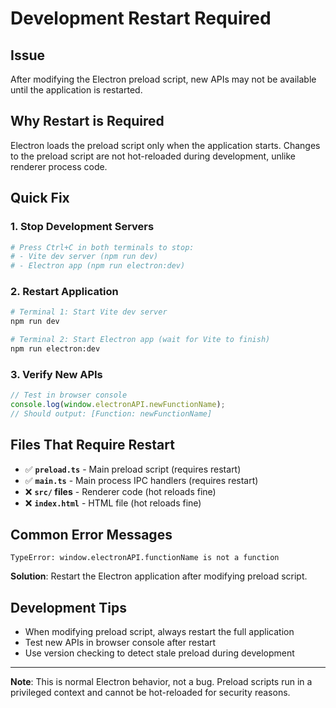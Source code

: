 # Development Restart Required

## Issue

After modifying the Electron preload script, new APIs may not be available until the application is restarted.

## Why Restart is Required

Electron loads the preload script only when the application starts. Changes to the preload script are not hot-reloaded during development, unlike renderer process code.

## Quick Fix

### 1. Stop Development Servers
```bash
# Press Ctrl+C in both terminals to stop:
# - Vite dev server (npm run dev)
# - Electron app (npm run electron:dev)
```

### 2. Restart Application
```bash
# Terminal 1: Start Vite dev server
npm run dev

# Terminal 2: Start Electron app (wait for Vite to finish)
npm run electron:dev
```

### 3. Verify New APIs
```javascript
// Test in browser console
console.log(window.electronAPI.newFunctionName);
// Should output: [Function: newFunctionName]
```

## Files That Require Restart

- ✅ **`preload.ts`** - Main preload script (requires restart)
- ✅ **`main.ts`** - Main process IPC handlers (requires restart)
- ❌ **`src/` files** - Renderer code (hot reloads fine)
- ❌ **`index.html`** - HTML file (hot reloads fine)

## Common Error Messages

```
TypeError: window.electronAPI.functionName is not a function
```

**Solution**: Restart the Electron application after modifying preload script.

## Development Tips

- When modifying preload script, always restart the full application
- Test new APIs in browser console after restart
- Use version checking to detect stale preload during development

---

**Note**: This is normal Electron behavior, not a bug. Preload scripts run in a privileged context and cannot be hot-reloaded for security reasons.
